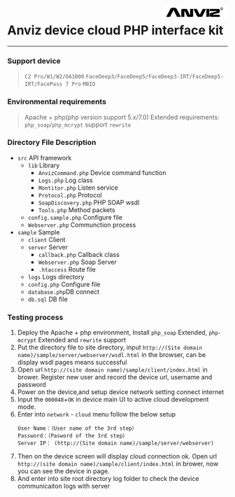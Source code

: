 <img src="logo.png" style="height:30px;" align="right" />

# Anviz device cloud PHP interface kit

------------

### Support device
> `C2 Pro/W1/W2/OA1000`
> `FaceDeep3/FaceDeep5/FaceDeep3-IRT/FaceDeep5-IRT/FacePass 7 Pro`
> `MBIO`

### Environmental requirements
> Apache + php(php version support 5.x/7.0)
> Extended requirements: `php_soap`/`php_mcrypt`
> support `rewrite`

### Directory File Description
* `src`             API framework
    * `lib`             Library
        * `AnvizCommand.php`    Device command function
        * `Logs.php`            Log class
        * `Montitor.php`        Listen service
        * `Protocol.php`        Protocol
        * `SoapDiscovery.php`   PHP SOAP wsdl
        * `Tools.php`           Method packets
    * `config.sample.php`          Configure file
    * `Webserver.php`       Communction process
* `sample`          Sample
    * `client`      Client
    * `server`      Server
        * `callback.php`    Callback class
        * `Webserver.php`   Soap Server
        * `.htaccess`       Route file
    * `logs`        Logs directory
    * `config.php`  Configure file
    * `database.php`DB connect
    * `db.sql`      DB file

### Testing process
1. Deploy the Apache + php environment, Install `php_soap` Extended, `php-mcrypt` Extended and `rewrite` support
2. Put the directory file to site directory, input `http://(Site domain name)/sample/server/webserver/wsdl.html` in the browser, can be display wsdl pages means successful
3. Open url `http://(site domain name)/sample/client/index.html` in brower. Register new user and record the device url, username and password
3. Power on the device,and setup device network setting connect internet
4. Input the `000048`+`OK` in device main UI to active cloud development mode.
5. Enter into `network` - `cloud` menu follow the below setup
    ```
    User Name：（User name of the 3rd step）
    Password：（Pasword of the 3rd step）
    Server IP： (http://(Site domain name)/sample/server/webserver)
    ```
6. Then on the device screen will display cloud connection ok. Open url `http://(site domain name)/sample/client/index.html` in brower, now you can see the device in page.
7. And enter into site root directory log folder to check the device communicaiton logs with server
